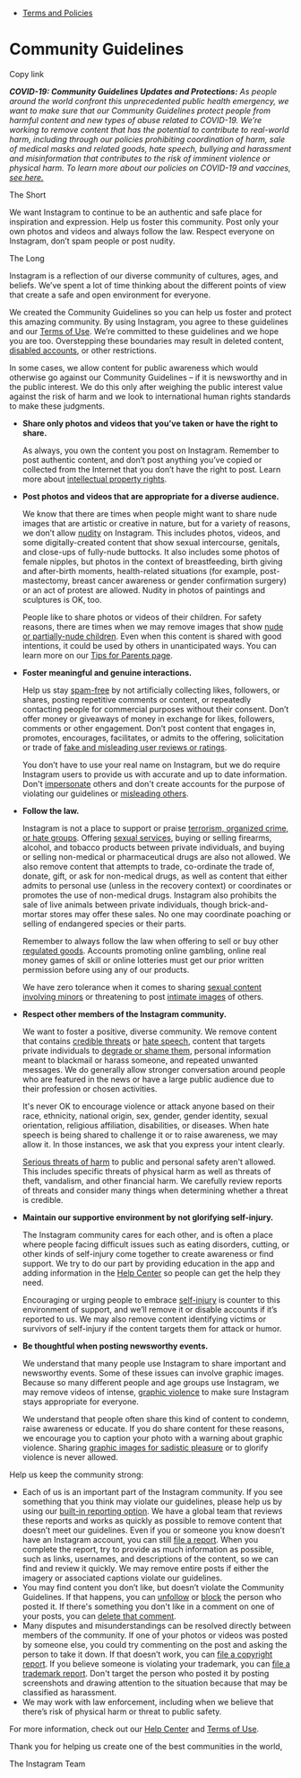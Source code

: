 * [Terms and Policies](https://help.instagram.com/1417489251945243/?helpref=breadcrumb)

Community Guidelines
====================

Copy link

_**COVID-19: Community Guidelines Updates and Protections:** As people around the world confront this unprecedented public health emergency, we want to make sure that our Community Guidelines protect people from harmful content and new types of abuse related to COVID-19. We’re working to remove content that has the potential to contribute to real-world harm, including through our policies prohibiting coordination of harm, sale of medical masks and related goods, hate speech, bullying and harassment and misinformation that contributes to the risk of imminent violence or physical harm. To learn more about our policies on COVID-19 and vaccines, [see here.](https://help.instagram.com/697825587576762?helpref=faq_content)_

The Short

We want Instagram to continue to be an authentic and safe place for inspiration and expression. Help us foster this community. Post only your own photos and videos and always follow the law. Respect everyone on Instagram, don’t spam people or post nudity.

The Long

Instagram is a reflection of our diverse community of cultures, ages, and beliefs. We’ve spent a lot of time thinking about the different points of view that create a safe and open environment for everyone.

We created the Community Guidelines so you can help us foster and protect this amazing community. By using Instagram, you agree to these guidelines and our [Terms of Use](https://www.instagram.com/legal/terms). We’re committed to these guidelines and we hope you are too. Overstepping these boundaries may result in deleted content, [disabled accounts](https://help.instagram.com/366993040048856?helpref=faq_content), or other restrictions.

In some cases, we allow content for public awareness which would otherwise go against our Community Guidelines – if it is newsworthy and in the public interest. We do this only after weighing the public interest value against the risk of harm and we look to international human rights standards to make these judgments.

* **Share only photos and videos that you’ve taken or have the right to share.**
    
    As always, you own the content you post on Instagram. Remember to post authentic content, and don’t post anything you’ve copied or collected from the Internet that you don’t have the right to post. Learn more about [intellectual property rights](https://help.instagram.com/126382350847838?helpref=faq_content).
    
* **Post photos and videos that are appropriate for a diverse audience.**
    
    We know that there are times when people might want to share nude images that are artistic or creative in nature, but for a variety of reasons, we don’t allow [nudity](https://l.instagram.com/?u=https%3A%2F%2Fwww.facebook.com%2Fcommunitystandards%2Fadult_nudity_sexual_activity&e=AT3W4Qn3CowFL5kEVEAtATukxRfNM5Lu6EtrSaS-LWMAgnb9lU3_dCH751pZSWXIgjKXxsZGqc9uA0jJqpj68qQEhBhoKwiE-cxaqU0yA8NLqmrGt5k--JiHsR3XG7O9VEPg1rXmlKs9KaaAMF-ASA) on Instagram. This includes photos, videos, and some digitally-created content that show sexual intercourse, genitals, and close-ups of fully-nude buttocks. It also includes some photos of female nipples, but photos in the context of breastfeeding, birth giving and after-birth moments, health-related situations (for example, post-mastectomy, breast cancer awareness or gender confirmation surgery) or an act of protest are allowed. Nudity in photos of paintings and sculptures is OK, too.
    
    People like to share photos or videos of their children. For safety reasons, there are times when we may remove images that show [nude or partially-nude children](https://l.instagram.com/?u=https%3A%2F%2Fwww.facebook.com%2Fcommunitystandards%2Fchild_nudity_sexual_exploitation&e=AT3W4Qn3CowFL5kEVEAtATukxRfNM5Lu6EtrSaS-LWMAgnb9lU3_dCH751pZSWXIgjKXxsZGqc9uA0jJqpj68qQEhBhoKwiE-cxaqU0yA8NLqmrGt5k--JiHsR3XG7O9VEPg1rXmlKs9KaaAMF-ASA). Even when this content is shared with good intentions, it could be used by others in unanticipated ways. You can learn more on our [Tips for Parents page](https://help.instagram.com/154475974694511/?helpref=faq_content).
    
* **Foster meaningful and genuine interactions.**
    
    Help us stay [spam-free](https://l.instagram.com/?u=https%3A%2F%2Fwww.facebook.com%2Fcommunitystandards%2Fspam&e=AT3W4Qn3CowFL5kEVEAtATukxRfNM5Lu6EtrSaS-LWMAgnb9lU3_dCH751pZSWXIgjKXxsZGqc9uA0jJqpj68qQEhBhoKwiE-cxaqU0yA8NLqmrGt5k--JiHsR3XG7O9VEPg1rXmlKs9KaaAMF-ASA) by not artificially collecting likes, followers, or shares, posting repetitive comments or content, or repeatedly contacting people for commercial purposes without their consent. Don’t offer money or giveaways of money in exchange for likes, followers, comments or other engagement. Don’t post content that engages in, promotes, encourages, facilitates, or admits to the offering, solicitation or trade of [fake and misleading user reviews or ratings](https://l.instagram.com/?u=https%3A%2F%2Fwww.facebook.com%2Fcommunitystandards%2Ffraud_deception&e=AT3W4Qn3CowFL5kEVEAtATukxRfNM5Lu6EtrSaS-LWMAgnb9lU3_dCH751pZSWXIgjKXxsZGqc9uA0jJqpj68qQEhBhoKwiE-cxaqU0yA8NLqmrGt5k--JiHsR3XG7O9VEPg1rXmlKs9KaaAMF-ASA).
    
    You don’t have to use your real name on Instagram, but we do require Instagram users to provide us with accurate and up to date information. Don't [impersonate](https://l.instagram.com/?u=https%3A%2F%2Fwww.facebook.com%2Fcommunitystandards%2Fmisrepresentation&e=AT3W4Qn3CowFL5kEVEAtATukxRfNM5Lu6EtrSaS-LWMAgnb9lU3_dCH751pZSWXIgjKXxsZGqc9uA0jJqpj68qQEhBhoKwiE-cxaqU0yA8NLqmrGt5k--JiHsR3XG7O9VEPg1rXmlKs9KaaAMF-ASA) others and don't create accounts for the purpose of violating our guidelines or [misleading others](https://l.instagram.com/?u=https%3A%2F%2Ftransparency.fb.com%2Fpolicies%2Fcommunity-standards%2Finauthentic-behavior%2F&e=AT3W4Qn3CowFL5kEVEAtATukxRfNM5Lu6EtrSaS-LWMAgnb9lU3_dCH751pZSWXIgjKXxsZGqc9uA0jJqpj68qQEhBhoKwiE-cxaqU0yA8NLqmrGt5k--JiHsR3XG7O9VEPg1rXmlKs9KaaAMF-ASA).
    
* **Follow the law.**
    
    Instagram is not a place to support or praise [terrorism, organized crime, or hate groups](https://l.instagram.com/?u=https%3A%2F%2Fwww.facebook.com%2Fcommunitystandards%2Fdangerous_individuals_organizations&e=AT3W4Qn3CowFL5kEVEAtATukxRfNM5Lu6EtrSaS-LWMAgnb9lU3_dCH751pZSWXIgjKXxsZGqc9uA0jJqpj68qQEhBhoKwiE-cxaqU0yA8NLqmrGt5k--JiHsR3XG7O9VEPg1rXmlKs9KaaAMF-ASA). Offering [sexual services](https://l.instagram.com/?u=https%3A%2F%2Fwww.facebook.com%2Fcommunitystandards%2Fsexual_solicitation&e=AT3W4Qn3CowFL5kEVEAtATukxRfNM5Lu6EtrSaS-LWMAgnb9lU3_dCH751pZSWXIgjKXxsZGqc9uA0jJqpj68qQEhBhoKwiE-cxaqU0yA8NLqmrGt5k--JiHsR3XG7O9VEPg1rXmlKs9KaaAMF-ASA), buying or selling firearms, alcohol, and tobacco products between private individuals, and buying or selling non-medical or pharmaceutical drugs are also not allowed. We also remove content that attempts to trade, co-ordinate the trade of, donate, gift, or ask for non-medical drugs, as well as content that either admits to personal use (unless in the recovery context) or coordinates or promotes the use of non-medical drugs. Instagram also prohibits the sale of live animals between private individuals, though brick-and-mortar stores may offer these sales. No one may coordinate poaching or selling of endangered species or their parts.
    
    Remember to always follow the law when offering to sell or buy other [regulated goods](https://l.instagram.com/?u=https%3A%2F%2Fwww.facebook.com%2Fcommunitystandards%2Fregulated_goods&e=AT3W4Qn3CowFL5kEVEAtATukxRfNM5Lu6EtrSaS-LWMAgnb9lU3_dCH751pZSWXIgjKXxsZGqc9uA0jJqpj68qQEhBhoKwiE-cxaqU0yA8NLqmrGt5k--JiHsR3XG7O9VEPg1rXmlKs9KaaAMF-ASA). Accounts promoting online gambling, online real money games of skill or online lotteries must get our prior written permission before using any of our products.
    
    We have zero tolerance when it comes to sharing [sexual content involving minors](https://l.instagram.com/?u=https%3A%2F%2Fwww.facebook.com%2Fcommunitystandards%2Fchild_nudity_sexual_exploitation&e=AT3W4Qn3CowFL5kEVEAtATukxRfNM5Lu6EtrSaS-LWMAgnb9lU3_dCH751pZSWXIgjKXxsZGqc9uA0jJqpj68qQEhBhoKwiE-cxaqU0yA8NLqmrGt5k--JiHsR3XG7O9VEPg1rXmlKs9KaaAMF-ASA) or threatening to post [intimate images](https://l.instagram.com/?u=https%3A%2F%2Fwww.facebook.com%2Fcommunitystandards%2Fsexual_exploitation_adults&e=AT3W4Qn3CowFL5kEVEAtATukxRfNM5Lu6EtrSaS-LWMAgnb9lU3_dCH751pZSWXIgjKXxsZGqc9uA0jJqpj68qQEhBhoKwiE-cxaqU0yA8NLqmrGt5k--JiHsR3XG7O9VEPg1rXmlKs9KaaAMF-ASA) of others.
    
* **Respect other members of the Instagram community.**
    
    We want to foster a positive, diverse community. We remove content that contains [credible threats](https://l.instagram.com/?u=https%3A%2F%2Fwww.facebook.com%2Fcommunitystandards%2Fcredible_violence&e=AT3W4Qn3CowFL5kEVEAtATukxRfNM5Lu6EtrSaS-LWMAgnb9lU3_dCH751pZSWXIgjKXxsZGqc9uA0jJqpj68qQEhBhoKwiE-cxaqU0yA8NLqmrGt5k--JiHsR3XG7O9VEPg1rXmlKs9KaaAMF-ASA) or [hate speech](https://l.instagram.com/?u=https%3A%2F%2Fwww.facebook.com%2Fcommunitystandards%2Fhate_speech&e=AT3W4Qn3CowFL5kEVEAtATukxRfNM5Lu6EtrSaS-LWMAgnb9lU3_dCH751pZSWXIgjKXxsZGqc9uA0jJqpj68qQEhBhoKwiE-cxaqU0yA8NLqmrGt5k--JiHsR3XG7O9VEPg1rXmlKs9KaaAMF-ASA), content that targets private individuals to [degrade or shame them](https://l.instagram.com/?u=https%3A%2F%2Fwww.facebook.com%2Fcommunitystandards%2Fbullying&e=AT3W4Qn3CowFL5kEVEAtATukxRfNM5Lu6EtrSaS-LWMAgnb9lU3_dCH751pZSWXIgjKXxsZGqc9uA0jJqpj68qQEhBhoKwiE-cxaqU0yA8NLqmrGt5k--JiHsR3XG7O9VEPg1rXmlKs9KaaAMF-ASA), personal information meant to blackmail or harass someone, and repeated unwanted messages. We do generally allow stronger conversation around people who are featured in the news or have a large public audience due to their profession or chosen activities.
    
    It's never OK to encourage violence or attack anyone based on their race, ethnicity, national origin, sex, gender, gender identity, sexual orientation, religious affiliation, disabilities, or diseases. When hate speech is being shared to challenge it or to raise awareness, we may allow it. In those instances, we ask that you express your intent clearly.
    
    [Serious threats of harm](https://l.instagram.com/?u=https%3A%2F%2Fwww.facebook.com%2Fcommunitystandards%2Fcredible_violence&e=AT3W4Qn3CowFL5kEVEAtATukxRfNM5Lu6EtrSaS-LWMAgnb9lU3_dCH751pZSWXIgjKXxsZGqc9uA0jJqpj68qQEhBhoKwiE-cxaqU0yA8NLqmrGt5k--JiHsR3XG7O9VEPg1rXmlKs9KaaAMF-ASA) to public and personal safety aren't allowed. This includes specific threats of physical harm as well as threats of theft, vandalism, and other financial harm. We carefully review reports of threats and consider many things when determining whether a threat is credible.
    
* **Maintain our supportive environment by not glorifying self-injury.**
    
    The Instagram community cares for each other, and is often a place where people facing difficult issues such as eating disorders, cutting, or other kinds of self-injury come together to create awareness or find support. We try to do our part by providing education in the app and adding information in the [Help Center](https://help.instagram.com/) so people can get the help they need.
    
    Encouraging or urging people to embrace [self-injury](https://l.instagram.com/?u=https%3A%2F%2Fwww.facebook.com%2Fcommunitystandards%2Fsuicide_self_injury_violence&e=AT3W4Qn3CowFL5kEVEAtATukxRfNM5Lu6EtrSaS-LWMAgnb9lU3_dCH751pZSWXIgjKXxsZGqc9uA0jJqpj68qQEhBhoKwiE-cxaqU0yA8NLqmrGt5k--JiHsR3XG7O9VEPg1rXmlKs9KaaAMF-ASA) is counter to this environment of support, and we’ll remove it or disable accounts if it’s reported to us. We may also remove content identifying victims or survivors of self-injury if the content targets them for attack or humor.
    
* **Be thoughtful when posting newsworthy events.**
    
    We understand that many people use Instagram to share important and newsworthy events. Some of these issues can involve graphic images. Because so many different people and age groups use Instagram, we may remove videos of intense, [graphic violence](https://l.instagram.com/?u=https%3A%2F%2Fwww.facebook.com%2Fcommunitystandards%2Fgraphic_violence&e=AT3W4Qn3CowFL5kEVEAtATukxRfNM5Lu6EtrSaS-LWMAgnb9lU3_dCH751pZSWXIgjKXxsZGqc9uA0jJqpj68qQEhBhoKwiE-cxaqU0yA8NLqmrGt5k--JiHsR3XG7O9VEPg1rXmlKs9KaaAMF-ASA) to make sure Instagram stays appropriate for everyone.
    
    We understand that people often share this kind of content to condemn, raise awareness or educate. If you do share content for these reasons, we encourage you to caption your photo with a warning about graphic violence. Sharing [graphic images for sadistic pleasure](https://l.instagram.com/?u=https%3A%2F%2Fwww.facebook.com%2Fcommunitystandards%2Fcruel_insensitive&e=AT3W4Qn3CowFL5kEVEAtATukxRfNM5Lu6EtrSaS-LWMAgnb9lU3_dCH751pZSWXIgjKXxsZGqc9uA0jJqpj68qQEhBhoKwiE-cxaqU0yA8NLqmrGt5k--JiHsR3XG7O9VEPg1rXmlKs9KaaAMF-ASA) or to glorify violence is never allowed.
    

Help us keep the community strong:

* Each of us is an important part of the Instagram community. If you see something that you think may violate our guidelines, please help us by using our [built-in reporting option](https://help.instagram.com/165828726894770?helpref=faq_content). We have a global team that reviews these reports and works as quickly as possible to remove content that doesn’t meet our guidelines. Even if you or someone you know doesn’t have an Instagram account, you can still [file a report](https://help.instagram.com/contact/383679321740945). When you complete the report, try to provide as much information as possible, such as links, usernames, and descriptions of the content, so we can find and review it quickly. We may remove entire posts if either the imagery or associated captions violate our guidelines.
* You may find content you don’t like, but doesn’t violate the Community Guidelines. If that happens, you can [unfollow](https://help.instagram.com/286340048138725?helpref=faq_content) or [block](https://help.instagram.com/426700567389543/?helpref=faq_content) the person who posted it. If there's something you don't like in a comment on one of your posts, you can [delete that comment](https://help.instagram.com/289098941190483?helpref=faq_content).
* Many disputes and misunderstandings can be resolved directly between members of the community. If one of your photos or videos was posted by someone else, you could try commenting on the post and asking the person to take it down. If that doesn’t work, you can [file a copyright report](https://help.instagram.com/126382350847838?helpref=faq_content). If you believe someone is violating your trademark, you can [file a trademark report](https://help.instagram.com/222826637847963?helpref=faq_content). Don't target the person who posted it by posting screenshots and drawing attention to the situation because that may be classified as harassment.
* We may work with law enforcement, including when we believe that there’s risk of physical harm or threat to public safety.

For more information, check out our [Help Center](https://help.instagram.com/) and [Terms of Use](https://l.instagram.com/?u=http%3A%2F%2Finstagram.com%2Flegal%2Fterms%2F%23&e=AT3W4Qn3CowFL5kEVEAtATukxRfNM5Lu6EtrSaS-LWMAgnb9lU3_dCH751pZSWXIgjKXxsZGqc9uA0jJqpj68qQEhBhoKwiE-cxaqU0yA8NLqmrGt5k--JiHsR3XG7O9VEPg1rXmlKs9KaaAMF-ASA).

Thank you for helping us create one of the best communities in the world,

The Instagram Team